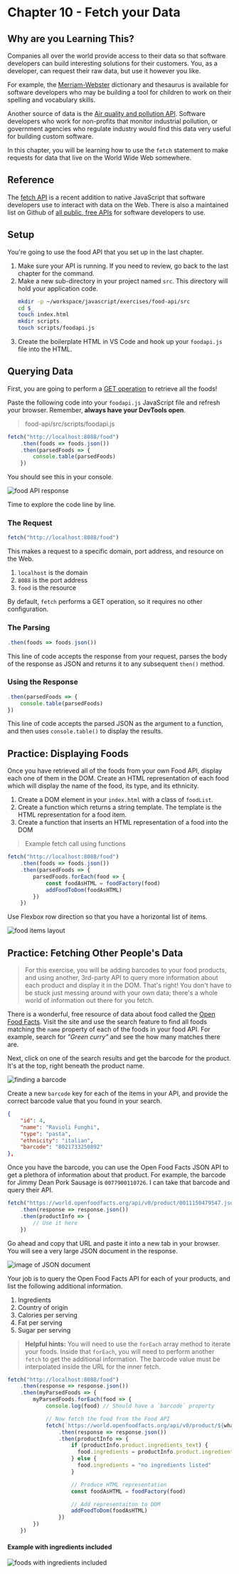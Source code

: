 
# Chapter 10 - Fetch your Data

## Why are you Learning This?

Companies all over the world provide access to their data so that software developers can build interesting solutions for their customers. You, as a developer, can request their raw data, but use it however you like.

For example, the [Merriam-Webster](https://dictionaryapi.com/) dictionary and thesaurus is available for software developers who may be building a tool for children to work on their spelling and vocabulary skills.

Another source of data is the [Air quality and pollution API](https://www.airvisual.com/air-pollution-data-api). Software developers who work for non-profits that monitor industrial pollution, or government agencies who regulate industry would find this data very useful for building custom software.

In this chapter, you will be learning how to use the `fetch` statement to make requests for data that live on the World Wide Web somewhere.

## Reference

The [fetch API](https://developer.mozilla.org/en-US/docs/Web/API/Fetch_API/Using_Fetch) is a recent addition to native JavaScript that software developers use to interact with data on the Web. There is also a maintained list on Github of [all public, free APIs](https://github.com/toddmotto/public-apis) for software developers to use.

## Setup

You're going to use the food API that you set up in the last chapter.

1. Make sure your API is running. If you need to review, go back to the last chapter for the command.
1. Make a new sub-directory in your project named `src`. This directory will hold your application code.
    ```sh
    mkdir -p ~/workspace/javascript/exercises/food-api/src
    cd $_
    touch index.html
    mkdir scripts
    touch scripts/foodapi.js
    ```
1. Create the boilerplate HTML in VS Code and hook up your `foodapi.js` file into the HTML.

## Querying Data

First, you are going to perform a [GET operation](https://developer.mozilla.org/en-US/docs/Web/HTTP/Methods) to retrieve all the foods!

Paste the following code into your `foodapi.js` JavaScript file and refresh your browser. Remember, **always have your DevTools open**.

> food-api/src/scripts/foodapi.js

```js
fetch("http://localhost:8088/food")
    .then(foods => foods.json())
    .then(parsedFoods => {
        console.table(parsedFoods)
    })
```

You should see this in your console.

![food API response](./images/foodapi-response.png)

Time to explore the code line by line.

### The Request

```js
fetch("http://localhost:8088/food")
```

This makes a request to a specific domain, port address, and resource on the Web.

1. `localhost` is the domain
1. `8088` is the port address
1. `food` is the resource

By default, `fetch` performs a GET operation, so it requires no other configuration.

### The Parsing

```js
.then(foods => foods.json())
```

This line of code accepts the response from your request, parses the body of the response as JSON and returns it to any subsequent `then()` method.

### Using the Response

```js
.then(parsedFoods => {
    console.table(parsedFoods)
})
```

This line of code accepts the parsed JSON as the argument to a function, and then uses `console.table()` to display the results.

## Practice: Displaying Foods

Once you have retrieved all of the foods from your own Food API, display each one of them in the DOM. Create an HTML representation of each food which will display the name of the food, its type, and its ethnicity.

1. Create a DOM element in your `index.html` with a class of `foodList`.
1. Create a function which returns a string template. The template is the HTML representation for a food item.
1. Create a function that inserts an HTML representation of a food into the DOM

> Example fetch call using functions

```js
fetch("http://localhost:8088/food")
    .then(foods => foods.json())
    .then(parsedFoods => {
        parsedFoods.forEach(food => {
            const foodAsHTML = foodFactory(food)
            addFoodToDom(foodAsHTML)
        })
    })
```

Use Flexbox row direction so that you have a horizontal list of items.

![food items layout](./images/food-items.png)

## Practice: Fetching Other People's Data

> For this exercise, you will be adding barcodes to your food products, and using another, 3rd-party API to query more information about each product and display it in the DOM. That's right! You don't have to be stuck just messing around with your own data; there's a whole world of information out there for you fetch.

There is a wonderful, free resource of data about food called the [Open Food Facts](https://world.openfoodfacts.org/). Visit the site and use the search feature to find all foods matching the `name` property of each of the foods in your food API. For example, search for _"Green curry"_ and see the how many matches there are.

Next, click on one of the search results and get the barcode for the product. It's at the top, right beneath the product name.

![finding a barcode](./images/IRHRnpTxtF.gif)

Create a new `barcode` key for each of the items in your API, and provide the correct barcode value that you found in your search.

```json
{
    "id": 4,
    "name": "Ravioli Funghi",
    "type": "pasta",
    "ethnicity": "italian",
    "barcode": "8021733250892"
},
```

Once you have the barcode, you can use the Open Food Facts JSON API to get a plethora of information about that product. For example, the barcode for Jimmy Dean Pork Sausage is `0077900110726`. I can take that barcode and query their API.

```js
fetch("https://world.openfoodfacts.org/api/v0/product/0011150479547.json")
    .then(response => response.json())
    .then(productInfo => {
        // Use it here
    })
```

Go ahead and copy that URL and paste it into a new tab in your browser. You will see a very large JSON document in the response.

![image of JSON document](./images/openfoodapidetails.png)

Your job is to query the Open Food Facts API for each of your products, and list the following additional information.

1. Ingredients
1. Country of origin
1. Calories per serving
1. Fat per serving
1. Sugar per serving

> **Helpful hints:** You will need to use the `forEach` array method to iterate your foods. Inside that `forEach`, you will need to perform another `fetch` to get the additional information. The barcode value must be interpolated inside the URL for the inner fetch.

```js
fetch("http://localhost:8088/food")
    .then(response => response.json())
    .then(myParsedFoods => {
        myParsedFoods.forEach(food => {
            console.log(food) // Should have a `barcode` property

            // Now fetch the food from the Food API
            fetch(`https://world.openfoodfacts.org/api/v0/product/${what goes here?}.json`)
                .then(response => response.json())
                .then(productInfo => {
                    if (productInfo.product.ingredients_text) {
                      food.ingredients = productInfo.product.ingredients_text
                    } else {
                      food.ingredients = "no ingredients listed"
                    }

                    // Produce HTML representation
                    const foodAsHTML = foodFactory(food)

                    // Add representaiton to DOM
                    addFoodToDom(foodAsHTML)
                })
        })
    })
```

#### Example with ingredients included

![foods with ingredients included](./images/foods-with-ingredients.png)
